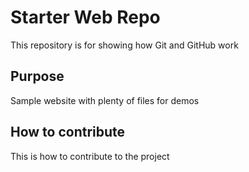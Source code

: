 # Starter Web Repo

This repository is for showing how Git and GitHub work

## Purpose

Sample website with plenty of files for demos

## How to contribute

This is how to contribute to the project